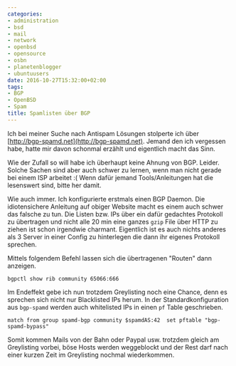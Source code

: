 ```yaml
---
categories:
- administration
- bsd
- mail
- network
- openbsd
- opensource
- osbn
- planetenblogger
- ubuntuusers
date: 2016-10-27T15:32:00+02:00
tags:
- BGP
- OpenBSD
- Spam
title: Spamlisten über BGP
---
```


Ich bei meiner Suche nach Antispam Lösungen stolperte ich über
[http://bgp-spamd.net](http://bgp-spamd.net). Jemand den ich vergessen
habe, hatte mir davon schonmal erzählt und eigentlich macht das Sinn.

Wie der Zufall so will habe ich überhaupt keine Ahnung von BGP. Leider.
Solche Sachen sind aber auch schwer zu lernen, wenn man nicht gerade bei
einem ISP arbeitet :( Wenn dafür jemand Tools/Anleitungen hat die
lesenswert sind, bitte her damit.

Wie auch immer. Ich konfigurierte erstmals einen BGP Daemon. Die
idiotensichere Anleitung auf obiger Website macht es einem auch schwer das
falsche zu tun. Die Listen bzw. IPs über ein dafür gedachtes
Protokoll zu übertragen und nicht alle 20 min eine ganzes `gzip` File über
HTTP zu ziehen ist schon irgendwie charmant. Eigentlich ist es auch nichts
anderes als 3 Server in einer Config zu hinterlegen die dann ihr eigenes
Protokoll sprechen.

Mittels folgendem Befehl lassen sich die übertragenen "Routen" dann
anzeigen.

```
bgpctl show rib community 65066:666
```

Im Endeffekt gebe ich nun trotzdem Greylisting noch eine Chance, denn es
sprechen sich nicht nur Blacklisted IPs herum. In der Standardkonfiguration
aus `bgp-spamd` werden auch whitelisted IPs in einen `pf` Table
geschrieben.

```
match from group spamd-bgp community $spamdAS:42  set pftable "bgp-spamd-bypass"
```

Somit kommen Mails von der Bahn oder Paypal usw. trotzdem gleich am
Greylisting vorbei, böse Hosts werden weggeblockt und der Rest darf nach
einer kurzen Zeit im Greylisting nochmal wiederkommen.

